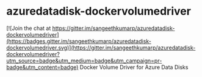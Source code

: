 # azuredatadisk-dockervolumedriver

[![Join the chat at https://gitter.im/sangeethkumarp/azuredatadisk-dockervolumedriver](https://badges.gitter.im/sangeethkumarp/azuredatadisk-dockervolumedriver.svg)](https://gitter.im/sangeethkumarp/azuredatadisk-dockervolumedriver?utm_source=badge&utm_medium=badge&utm_campaign=pr-badge&utm_content=badge)
Docker Volume Driver for Azure Data Disks
